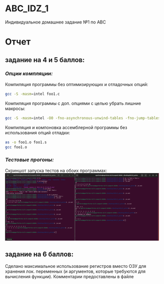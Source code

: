 # ABC_IDZ_1
Индивидуальное домашнее задание №1 по АВС

# Отчет
## задание на 4 и 5 баллов:
### _Опции компляции:_
Компиляция программы без оптимизирующих и отладочных опций:
```sh
gcc -S -masm=intel foo1.c
```
Компиляция программы с доп. опциями с целью убрать лишние макросы:
```sh
gcc -S -masm=intel -O0 -fno-asynchronous-unwind-tables -fno-jump-tables -fno-stack-protector -fno-exceptions
```

Компиляция и компоновка ассемблерной программы без использования опций отладки:
```sh
as -o foo1.o foo1.s
gcc foo1.o
```

### _Тестовые прогоны:_
Скриншот запуска тестов на обоих программах:
![Тесты на оценку 4 и 5](/tests/tests_4_5.png)


## задание на 6 баллов:
Сделано максимальное использование регистров вместо ОЗУ для хранения лок. переменных (и аргументов, которые требуются для вычисления функции). Комментарии предоставлены в файле 

